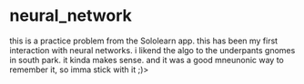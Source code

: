 # neural_network

this is a practice problem from the Sololearn app. this has been my first interaction with neural networks. i likend the algo to the underpants gnomes  in south park. it kinda makes sense. and it was a good mneunonic way to remember it, so imma stick with it ;)>
